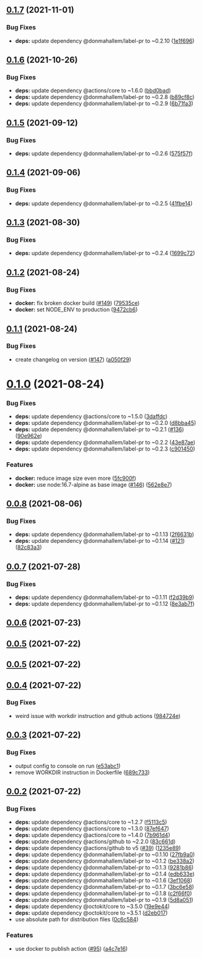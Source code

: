 ## [0.1.7](https://github.com/donmahallem/lerna-label/compare/v0.1.6...v0.1.7) (2021-11-01)


### Bug Fixes

* **deps:** update dependency @donmahallem/label-pr to ~0.2.10 ([1e1f696](https://github.com/donmahallem/lerna-label/commit/1e1f6965db98ded2997dc937d839abd9628123c0))



## [0.1.6](https://github.com/donmahallem/lerna-label/compare/v0.1.5...v0.1.6) (2021-10-26)


### Bug Fixes

* **deps:** update dependency @actions/core to ~1.6.0 ([bbd0bad](https://github.com/donmahallem/lerna-label/commit/bbd0bad5e1497c8f6d50404855db9c002b14cb08))
* **deps:** update dependency @donmahallem/label-pr to ~0.2.8 ([b89cf8c](https://github.com/donmahallem/lerna-label/commit/b89cf8cb81d410742413d49e348ec0f900be74bb))
* **deps:** update dependency @donmahallem/label-pr to ~0.2.9 ([6b71fa3](https://github.com/donmahallem/lerna-label/commit/6b71fa3cf762dd8ac4dcff2a30ec9cc5035271c6))



## [0.1.5](https://github.com/donmahallem/lerna-label/compare/v0.1.4...v0.1.5) (2021-09-12)


### Bug Fixes

* **deps:** update dependency @donmahallem/label-pr to ~0.2.6 ([575f57f](https://github.com/donmahallem/lerna-label/commit/575f57f2d6a6d9b0678be2a7a09ee60489df6718))



## [0.1.4](https://github.com/donmahallem/lerna-label/compare/v0.1.3...v0.1.4) (2021-09-06)


### Bug Fixes

* **deps:** update dependency @donmahallem/label-pr to ~0.2.5 ([41fbe14](https://github.com/donmahallem/lerna-label/commit/41fbe141d53cc1c9522190e6c994dc4618a3a1f2))



## [0.1.3](https://github.com/donmahallem/lerna-label/compare/v0.1.2...v0.1.3) (2021-08-30)


### Bug Fixes

* **deps:** update dependency @donmahallem/label-pr to ~0.2.4 ([1699c72](https://github.com/donmahallem/lerna-label/commit/1699c72064000868a138c86475554b4562816fbf))



## [0.1.2](https://github.com/donmahallem/lerna-label/compare/v0.1.1...v0.1.2) (2021-08-24)


### Bug Fixes

* **docker:** fix broken docker build ([#149](https://github.com/donmahallem/lerna-label/issues/149)) ([79535ce](https://github.com/donmahallem/lerna-label/commit/79535ceb49d0186bb4a4e07570cfa48b7ddca017))
* **docker:** set NODE_ENV to production ([9472cb6](https://github.com/donmahallem/lerna-label/commit/9472cb6e523a8d9f32f0b22b408c26b1892395ef))



## [0.1.1](https://github.com/donmahallem/lerna-label/compare/v0.1.0...v0.1.1) (2021-08-24)


### Bug Fixes

* create changelog on version ([#147](https://github.com/donmahallem/lerna-label/issues/147)) ([a050f29](https://github.com/donmahallem/lerna-label/commit/a050f2987bfa61d539685d32b1d3680cfd36b0f7))



# [0.1.0](https://github.com/donmahallem/lerna-label/compare/v0.0.8...v0.1.0) (2021-08-24)


### Bug Fixes

* **deps:** update dependency @actions/core to ~1.5.0 ([3daffdc](https://github.com/donmahallem/lerna-label/commit/3daffdcbdecea688287449a7aa645cd6f8fd3402))
* **deps:** update dependency @donmahallem/label-pr to ~0.2.0 ([d8bba45](https://github.com/donmahallem/lerna-label/commit/d8bba4541f03fb97b3f33a1fa7d42336514ac3c1))
* **deps:** update dependency @donmahallem/label-pr to ~0.2.1 ([#136](https://github.com/donmahallem/lerna-label/issues/136)) ([90e962e](https://github.com/donmahallem/lerna-label/commit/90e962e9f51075c56a6c06e6be00dcdb6bfc1b33))
* **deps:** update dependency @donmahallem/label-pr to ~0.2.2 ([43e87ae](https://github.com/donmahallem/lerna-label/commit/43e87ae16038f1c07ab65b60bcd869d9921d951b))
* **deps:** update dependency @donmahallem/label-pr to ~0.2.3 ([c901450](https://github.com/donmahallem/lerna-label/commit/c901450cfa3539c648f66d945be79967683388ce))


### Features

* **docker:** reduce image size even more ([5fc900f](https://github.com/donmahallem/lerna-label/commit/5fc900f4be52ae5d4033da0adb2d27c79fe97253))
* **docker:** use node:16.7-alpine as base image ([#146](https://github.com/donmahallem/lerna-label/issues/146)) ([562e8e7](https://github.com/donmahallem/lerna-label/commit/562e8e736f65a074c976b126fff32e5305f852db))



## [0.0.8](https://github.com/donmahallem/lerna-label/compare/v0.0.7...v0.0.8) (2021-08-06)


### Bug Fixes

* **deps:** update dependency @donmahallem/label-pr to ~0.1.13 ([2f6631b](https://github.com/donmahallem/lerna-label/commit/2f6631b46f179b53d97e7a81e68ddb98f9519b1e))
* **deps:** update dependency @donmahallem/label-pr to ~0.1.14 ([#121](https://github.com/donmahallem/lerna-label/issues/121)) ([82c83a3](https://github.com/donmahallem/lerna-label/commit/82c83a3edab6d9ae099c06049a9eb6c8fcdd3f7a))



## [0.0.7](https://github.com/donmahallem/lerna-label/compare/0.0.7...v0.0.7) (2021-07-28)


### Bug Fixes

* **deps:** update dependency @donmahallem/label-pr to ~0.1.11 ([f2d39b9](https://github.com/donmahallem/lerna-label/commit/f2d39b9c0b67a7ac4b81317a330b767f270d31cf))
* **deps:** update dependency @donmahallem/label-pr to ~0.1.12 ([8e3ab7f](https://github.com/donmahallem/lerna-label/commit/8e3ab7f340ca4cecb412098672fbd21f097eff03))



## [0.0.6](https://github.com/donmahallem/lerna-label/compare/0.0.6...v0.0.6) (2021-07-23)



## [0.0.5](https://github.com/donmahallem/lerna-label/compare/v0.0.5...0.0.5) (2021-07-22)



## [0.0.5](https://github.com/donmahallem/lerna-label/compare/v0.0.4...v0.0.5) (2021-07-22)



## [0.0.4](https://github.com/donmahallem/lerna-label/compare/0.0.4...v0.0.4) (2021-07-22)


### Bug Fixes

* weird issue with workdir instruction and github actions ([984724e](https://github.com/donmahallem/lerna-label/commit/984724e64d79aab48075b5dcc121aaf786485df0))



## [0.0.3](https://github.com/donmahallem/lerna-label/compare/0.0.3...v0.0.3) (2021-07-22)


### Bug Fixes

* output config to console on run ([e53abc1](https://github.com/donmahallem/lerna-label/commit/e53abc13df457f014614a8eb06c3d4cbe4975972))
* remove WORKDIR instruction in Dockerfile ([689c733](https://github.com/donmahallem/lerna-label/commit/689c73370482c1ebea2b1324994b6c04e0950928))



## [0.0.2](https://github.com/donmahallem/lerna-label/compare/v0.0.1...v0.0.2) (2021-07-22)


### Bug Fixes

* **deps:** update dependency @actions/core to ~1.2.7 ([f5113c5](https://github.com/donmahallem/lerna-label/commit/f5113c57747c0cf32f83a30d77dbbefa9803e626))
* **deps:** update dependency @actions/core to ~1.3.0 ([87ef647](https://github.com/donmahallem/lerna-label/commit/87ef6470d0e979367e14a7f9eb3cb5a48cddbe99))
* **deps:** update dependency @actions/core to ~1.4.0 ([7b961d4](https://github.com/donmahallem/lerna-label/commit/7b961d46deef0339ced7e76788288a8e97d04a47))
* **deps:** update dependency @actions/github to ~2.2.0 ([83c661d](https://github.com/donmahallem/lerna-label/commit/83c661dc70d353cde27d93d98ecce2ed736bdbbf))
* **deps:** update dependency @actions/github to v5 ([#39](https://github.com/donmahallem/lerna-label/issues/39)) ([1235e89](https://github.com/donmahallem/lerna-label/commit/1235e8991182c4b004cf9865e9088733c40d9964))
* **deps:** update dependency @donmahallem/label-pr to ~0.1.10 ([27fb9a0](https://github.com/donmahallem/lerna-label/commit/27fb9a0105cf6c240697ce45b766a22eab2930f6))
* **deps:** update dependency @donmahallem/label-pr to ~0.1.2 ([be338a2](https://github.com/donmahallem/lerna-label/commit/be338a27049f784e27ce8bf6547ba6955bb935b5))
* **deps:** update dependency @donmahallem/label-pr to ~0.1.3 ([9281b86](https://github.com/donmahallem/lerna-label/commit/9281b8666820fca0290aef4a2694c7bce7e079cc))
* **deps:** update dependency @donmahallem/label-pr to ~0.1.4 ([edb633e](https://github.com/donmahallem/lerna-label/commit/edb633eb905c963f42eadf9dcce4eddc49d7d452))
* **deps:** update dependency @donmahallem/label-pr to ~0.1.6 ([3ef1068](https://github.com/donmahallem/lerna-label/commit/3ef106844a500621002739b6457caa3e01774946))
* **deps:** update dependency @donmahallem/label-pr to ~0.1.7 ([3bc6e58](https://github.com/donmahallem/lerna-label/commit/3bc6e5825fe7660bd075b8a86d17fb43657c66c4))
* **deps:** update dependency @donmahallem/label-pr to ~0.1.8 ([c2f66f0](https://github.com/donmahallem/lerna-label/commit/c2f66f07a038cfb5662a7d973adf698994c66e63))
* **deps:** update dependency @donmahallem/label-pr to ~0.1.9 ([5d8a051](https://github.com/donmahallem/lerna-label/commit/5d8a051c773c59d236762c228870e75c2ecf91b8))
* **deps:** update dependency @octokit/core to ~3.5.0 ([19e9e44](https://github.com/donmahallem/lerna-label/commit/19e9e4414272ea194f01c85e10047a80ea1236f3))
* **deps:** update dependency @octokit/core to ~3.5.1 ([d2eb017](https://github.com/donmahallem/lerna-label/commit/d2eb0174c6d160c4037552b088119d8a7870ee01))
* use absolute path for distribution files ([0c6c584](https://github.com/donmahallem/lerna-label/commit/0c6c5849bb1c0b4f0c920b82936956d87ad11079))


### Features

* use docker to publish action ([#95](https://github.com/donmahallem/lerna-label/issues/95)) ([a4c7e16](https://github.com/donmahallem/lerna-label/commit/a4c7e163d29240c783d4944b17f2874951146e65))



